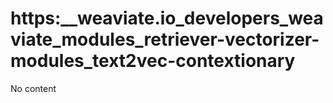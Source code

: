 # https:__weaviate.io_developers_weaviate_modules_retriever-vectorizer-modules_text2vec-contextionary
No content